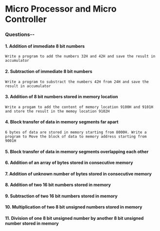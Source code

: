 # Micro Processor and Micro Controller

### Questions--


#### 1. Addition of immediate 8 bit numbers
`Write a program to add the numbers 32H and 42H and save the result in accumulator`
#### 2. Subtraction of immediate 8 bit numbers
`Write a program to substract the numbers 42H from 24H and save the result in accumulator`
#### 3. Addition of 8 bit numbers stored in memory location
`Write a progam to add the content of memory location 9100H and 9101H and store the result in the memoy location 9102H`
#### 4. Block transfer of data in memory segments far apart
`6 bytes of data are stored in memory starting from 8000H. Write a program to Move the block of data to memory address starting from 9001H`
#### 5. Block transfer of data in memory segments overlapping each other
#### 6. Addition of an array of bytes stored in consecutive memory
#### 7. Addition of unknown number of bytes stored in consecutive memory 
#### 8. Addition of two 16 bit numbers stored in memory
#### 9. Subtraction of two 16 bit numbers stored in memory 
#### 10. Multiplication of two 8 bit unsigned numbers stored in memory 
#### 11. Division of one 8 bit unsigned number by another 8 bit unsigned number stored in memory